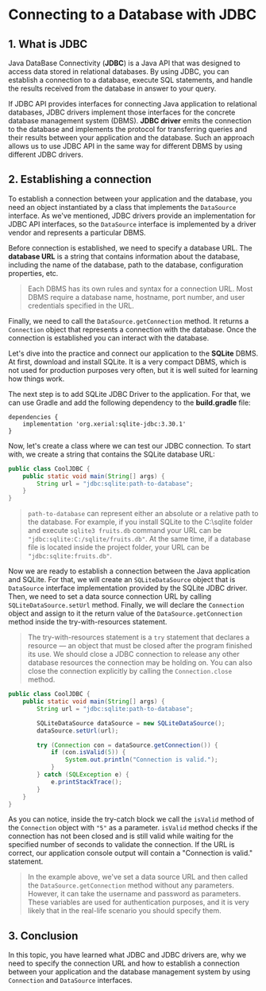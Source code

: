 # Connecting to a Database with JDBC

## 1. What is JDBC

Java DataBase Connectivity (**JDBC**) is a Java API that was designed to access data stored in relational databases. By using JDBC, you can establish a connection to a database, execute SQL statements, and handle the results received from the database in answer to your query.

If JDBC API provides interfaces for connecting Java application to relational databases, JDBC drivers implement those interfaces for the concrete database management system (DBMS). **JDBC driver** emits the connection to the database and implements the protocol for transferring queries and their results between your application and the database. Such an approach allows us to use JDBC API in the same way for different DBMS by using different JDBC drivers.

## 2. Establishing a connection

To establish a connection between your application and the database, you need an object instantiated by a class that implements the `DataSource` interface. As we've mentioned, JDBC drivers provide an implementation for JDBC API interfaces, so the `DataSource` interface is implemented by a driver vendor and represents a particular DBMS.

Before connection is established, we need to specify a database URL. The **database URL** is a string that contains information about the database, including the name of the database, path to the database, configuration properties, etc.

> Each DBMS has its own rules and syntax for a connection URL. Most DBMS require a database name, hostname, port number, and user credentials specified in the URL.

Finally, we need to call the `DataSource.getConnection` method. It returns a `Connection` object that represents a connection with the database. Once the connection is established you can interact with the database.

Let's dive into the practice and connect our application to the **SQLite** DBMS. At first, download and install SQLite. It is a very compact DBMS, which is not used for production purposes very often, but it is well suited for learning how things work.

The next step is to add SQLite JDBC Driver to the application. For that, we can use Gradle and add the following dependency to the **build.gradle** file:
```
dependencies {
    implementation 'org.xerial:sqlite-jdbc:3.30.1'
}
```
Now, let's create a class where we can test our JDBC connection. To start with, we create a string that contains the SQLite database URL:
```java
public class CoolJDBC {
    public static void main(String[] args) {
        String url = "jdbc:sqlite:path-to-database";
    }
}
```

> `path-to-database` can represent either an absolute or a relative path to the database. For example, if you install SQLite to the C:\sqlite folder and execute `sqlite3 fruits.db` command your URL can be `"jdbc:sqlite:C:/sqlite/fruits.db"`. At the same time, if a database file is located inside the project folder, your URL can be `"jdbc:sqlite:fruits.db"`.

Now we are ready to establish a connection between the Java application and SQLite. For that, we will create an `SQLiteDataSource` object that is `DataSource` interface implementation provided by the SQLite JDBC driver. Then, we need to set a data source connection URL by calling `SQLiteDataSource.setUrl` method. Finally, we will declare the `Connection` object and assign to it the return value of the `DataSource.getConnection` method inside the try-with-resources statement.

> The try-with-resources statement is a `try` statement that declares a resource — an object that must be closed after the program finished its use. We should close a JDBC connection to release any other database resources the connection may be holding on. You can also close the connection explicitly by calling the `Connection.close` method.
```java
public class CoolJDBC {
    public static void main(String[] args) {
        String url = "jdbc:sqlite:path-to-database";

        SQLiteDataSource dataSource = new SQLiteDataSource();
        dataSource.setUrl(url);

        try (Connection con = dataSource.getConnection()) {
            if (con.isValid(5)) {
                System.out.println("Connection is valid.");
            }
        } catch (SQLException e) {
            e.printStackTrace();
        }
    }
}
```

As you can notice, inside the try-catch block we call the `isValid` method of the `Connection` object with `"5"` as a parameter. `isValid` method checks if the connection has not been closed and is still valid while waiting for the specified number of seconds to validate the connection. If the URL is correct, our application console output will contain a "Connection is valid." statement.

> In the example above, we've set a data source URL and then called the `DataSource.getConnection` method without any parameters. However, it can take the username and password as parameters. These variables are used for authentication purposes, and it is very likely that in the real-life scenario you should specify them.

## 3. Conclusion

In this topic, you have learned what JDBC and JDBC drivers are, why we need to specify the connection URL and how to establish a connection between your application and the database management system by using `Connection` and `DataSource` interfaces.
